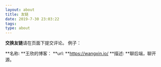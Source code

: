 ```yaml
---
layout: about
title: 友链
date: 2019-7-30 23:03:22
tags:
type: about
---
```

**交换友链**请在页面下提交评论。
例子：

**名称: **王欣的博客：
**url: **https://wangxin.io/
**描述: **聊后端，聊开源。

